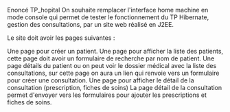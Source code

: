 Enoncé TP_hopital
On souhaite remplacer l'interface home machine en mode console qui permet de tester le fonctionnement du TP Hibernate, gestion des consultations, par un site web réalisé en J2EE.

Le site doit avoir les pages suivantes :

Une page pour créer un patient.
Une page pour afficher la liste des patients, cette page doit avoir un formulaire de recherche par nom de patient.
Une page détails du patient ou on peut voir le dossier médical avec la liste des consultations, sur cette page on aura un lien qui renvoie vers un formulaire pour créer une consultation.
Une page pour afficher le détail de la consultation (prescription, fiches de soins)
La page détail de la consultation permet d'envoyer vers les formulaires pour ajouter les prescriptions et fiches de soins.